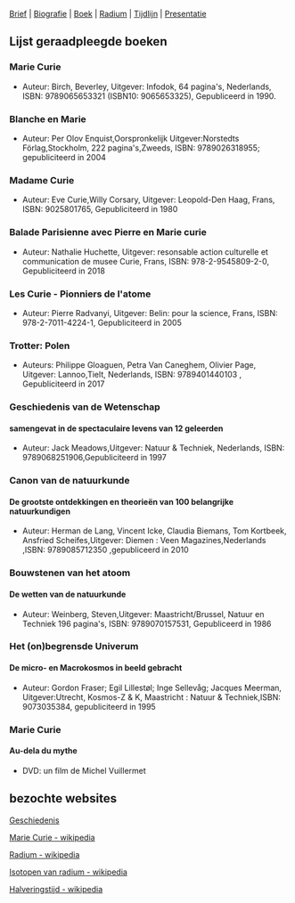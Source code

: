 [Brief](brief.md) | [Biografie](biografie.md) | [Boek](boek/inhoudsopgave.md) | [Radium](radium.md) | [Tijdlijn](https://cdn.knightlab.com/libs/timeline3/latest/embed/index.html?source=1E-iVJlxIhEdE5K3mXC_vnQod_FRKKTVz-mWdT42EE0s&font=Default&lang=nl&initial_zoom=2&height=650) |  [Presentatie](https://gitpitch.com/bloemenmeisje/MarieCurie/master?grs=github&t=moon)

## Lijst geraadpleegde boeken

### Marie Curie
- Auteur: Birch, Beverley, Uitgever: Infodok, 64 pagina's, Nederlands, ISBN: 9789065653321 (ISBN10: 9065653325), Gepubliceerd in 1990.

### Blanche en Marie
- Auteur: Per Olov Enquist,Oorspronkelijk Uitgever:Norstedts Förlag,Stockholm, 222 pagina's,Zweeds, ISBN: 9789026318955; gepubliciteerd in 2004

### Madame Curie
- Auteur: Eve Curie,Willy Corsary, Uitgever: Leopold-Den Haag, Frans, ISBN: 9025801765, Gepubliciteerd in 1980

### Balade Parisienne avec Pierre en Marie curie
- Auteur: Nathalie Huchette, Uitgever: resonsable action culturelle et communication de musee Curie, Frans, ISBN: 978-2-9545809-2-0, Gepubliciteerd in 2018

### Les Curie - Pionniers de l'atome
- Auteur: Pierre Radvanyi, Uitgever: Belin: pour la science, Frans, ISBN: 978-2-7011-4224-1, Gepubliciteerd in 2005

### Trotter: Polen
- Auteurs: Philippe Gloaguen, Petra Van Caneghem, Olivier Page, Uitgever: Lannoo,Tielt, Nederlands, ISBN: 9789401440103 , Gepubliciteerd in 2017

### Geschiedenis van de Wetenschap
#### samengevat in de spectaculaire levens van 12 geleerden
- Auteur: Jack Meadows,Uitgever: Natuur & Techniek, Nederlands, ISBN: 9789068251906,Gepubliciteerd in 1997

### Canon van de natuurkunde
#### De grootste ontdekkingen en theorieën van 100 belangrijke natuurkundigen
- Auteur: Herman de Lang, Vincent Icke, Claudia Biemans, Tom Kortbeek, Ansfried Scheifes,Uitgever: Diemen : Veen Magazines,Nederlands ,ISBN: 9789085712350 ,gepubliceerd in 2010

### Bouwstenen van het atoom
#### De wetten van de natuurkunde
- Auteur: Weinberg, Steven,Uitgever: Maastricht/Brussel, Natuur en Techniek  196 pagina's, ISBN: 9789070157531, Gepubliceerd in 1986

### Het (on)begrensde Univerum
#### De micro- en Macrokosmos in beeld gebracht
- Auteur: Gordon Fraser; Egil Lillestøl; Inge Sellevåg; Jacques Meerman, Uitgever:Utrecht, Kosmos-Z & K, Maastricht : Natuur & Techniek,ISBN: 9073035384, gepubliciteerd in 1995

### Marie Curie
#### Au-dela du mythe
- DVD: un film de Michel Vuillermet

## bezochte websites

[Geschiedenis](https://isgeschiedenis.nl/nieuws/marie-curie)

[Marie Curie - wikipedia](https://nl.wikipedia.org/wiki/Marie_Curie)

[Radium - wikipedia](https://nl.wikipedia.org/wiki/Radium)

[Isotopen van radium - wikipedia](https://nl.wikipedia.org/wiki/Isotopen_van_radium)

[Halveringstijd - wikipedia](https://nl.wikipedia.org/wiki/Halveringstijd)
